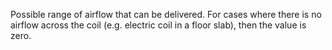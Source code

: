 Possible range of airflow that can be delivered.  For cases where there is no airflow across the coil (e.g. electric coil in a floor slab), then the value is zero.